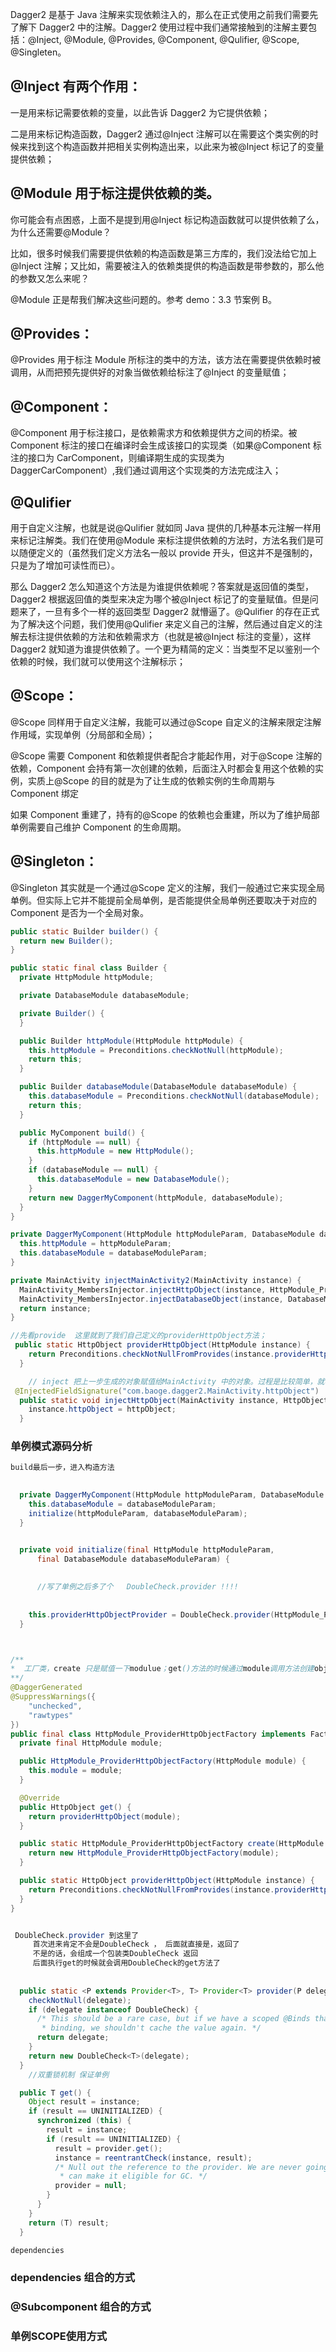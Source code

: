 Dagger2 是基于 Java 注解来实现依赖注入的，那么在正式使用之前我们需要先了解下 Dagger2 中的注解。Dagger2 使用过程中我们通常接触到的注解主要包括：@Inject, @Module, @Provides, @Component, @Qulifier, @Scope, @Singleten。



## @Inject 有两个作用：

一是用来标记需要依赖的变量，以此告诉 Dagger2 为它提供依赖；

二是用来标记构造函数，Dagger2 通过@Inject 注解可以在需要这个类实例的时候来找到这个构造函数并把相关实例构造出来，以此来为被@Inject 标记了的变量提供依赖；

 

## @Module 用于标注提供依赖的类。

你可能会有点困惑，上面不是提到用@Inject 标记构造函数就可以提供依赖了么，为什么还需要@Module？

比如，很多时候我们需要提供依赖的构造函数是第三方库的，我们没法给它加上@Inject 注解；又比如，需要被注入的依赖类提供的构造函数是带参数的，那么他的参数又怎么来呢？

@Module 正是帮我们解决这些问题的。参考 demo：3.3 节案例 B。

## @Provides：

@Provides 用于标注 Module 所标注的类中的方法，该方法在需要提供依赖时被调用，从而把预先提供好的对象当做依赖给标注了@Inject 的变量赋值；

 

##  @Component：

@Component 用于标注接口，是依赖需求方和依赖提供方之间的桥梁。被 Component 标注的接口在编译时会生成该接口的实现类（如果@Component 标注的接口为 CarComponent，则编译期生成的实现类为 DaggerCarComponent）,我们通过调用这个实现类的方法完成注入；

## @Qulifier 

用于自定义注解，也就是说@Qulifier 就如同 Java 提供的几种基本元注解一样用来标记注解类。我们在使用@Module 来标注提供依赖的方法时，方法名我们是可以随便定义的（虽然我们定义方法名一般以 provide 开头，但这并不是强制的，只是为了增加可读性而已）。

那么 Dagger2 怎么知道这个方法是为谁提供依赖呢？答案就是返回值的类型，Dagger2 根据返回值的类型来决定为哪个被@Inject 标记了的变量赋值。但是问题来了，一旦有多个一样的返回类型 Dagger2 就懵逼了。@Qulifier 的存在正式为了解决这个问题，我们使用@Qulifier 来定义自己的注解，然后通过自定义的注解去标注提供依赖的方法和依赖需求方（也就是被@Inject 标注的变量），这样 Dagger2 就知道为谁提供依赖了。一个更为精简的定义：当类型不足以鉴别一个依赖的时候，我们就可以使用这个注解标示；

 

## @Scope：

@Scope 同样用于自定义注解，我能可以通过@Scope 自定义的注解来限定注解作用域，实现单例（分局部和全局）；

@Scope 需要 Component 和依赖提供者配合才能起作用，对于@Scope 注解的依赖，Component 会持有第一次创建的依赖，后面注入时都会复用这个依赖的实例，实质上@Scope 的目的就是为了让生成的依赖实例的生命周期与 Component 绑定

如果 Component 重建了，持有的@Scope 的依赖也会重建，所以为了维护局部单例需要自己维护 Component 的生命周期。

## @Singleton：

@Singleton 其实就是一个通过@Scope 定义的注解，我们一般通过它来实现全局单例。但实际上它并不能提前全局单例，是否能提供全局单例还要取决于对应的 Component 是否为一个全局对象。 







```java
public static Builder builder() {
  return new Builder();
}
```

```java
public static final class Builder {
  private HttpModule httpModule;

  private DatabaseModule databaseModule;

  private Builder() {
  }

  public Builder httpModule(HttpModule httpModule) {
    this.httpModule = Preconditions.checkNotNull(httpModule);
    return this;
  }

  public Builder databaseModule(DatabaseModule databaseModule) {
    this.databaseModule = Preconditions.checkNotNull(databaseModule);
    return this;
  }

  public MyComponent build() {
    if (httpModule == null) {
      this.httpModule = new HttpModule();
    }
    if (databaseModule == null) {
      this.databaseModule = new DatabaseModule();
    }
    return new DaggerMyComponent(httpModule, databaseModule);
  }
}
```

```java
private DaggerMyComponent(HttpModule httpModuleParam, DatabaseModule databaseModuleParam) {
  this.httpModule = httpModuleParam;
  this.databaseModule = databaseModuleParam;
}
```

```java
private MainActivity injectMainActivity2(MainActivity instance) {
  MainActivity_MembersInjector.injectHttpObject(instance, HttpModule_ProviderHttpObjectFactory.providerHttpObject(httpModule));
  MainActivity_MembersInjector.injectDatabaseObject(instance, DatabaseModule_ProviderDatabaseObjectFactory.providerDatabaseObject(databaseModule));
  return instance;
}

//先看provide  这里就到了我们自己定义的providerHttpObject方法；
 public static HttpObject providerHttpObject(HttpModule instance) {
    return Preconditions.checkNotNullFromProvides(instance.providerHttpObject());
  }

	// inject 把上一步生成的对象赋值给MainActivity 中的对象。过程是比较简单，就看这些代码是怎么生成的
 @InjectedFieldSignature("com.baoge.dagger2.MainActivity.httpObject")
  public static void injectHttpObject(MainActivity instance, HttpObject httpObject) {
    instance.httpObject = httpObject;
  }
```





### 单例模式源码分析

```java
build最后一步，进入构造方法
    

  private DaggerMyComponent(HttpModule httpModuleParam, DatabaseModule databaseModuleParam) {
    this.databaseModule = databaseModuleParam;
    initialize(httpModuleParam, databaseModuleParam);
  }


  private void initialize(final HttpModule httpModuleParam,
      final DatabaseModule databaseModuleParam) {
      
      
      //写了单例之后多了个   DoubleCheck.provider !!!!
      
      
    this.providerHttpObjectProvider = DoubleCheck.provider(HttpModule_ProviderHttpObjectFactory.create(httpModuleParam));
  }



/**
*  工厂类，create 只是赋值一下modulue；get()方法的时候通过module调用方法创建object
**/
@DaggerGenerated
@SuppressWarnings({
    "unchecked",
    "rawtypes"
})
public final class HttpModule_ProviderHttpObjectFactory implements Factory<HttpObject> {
  private final HttpModule module;

  public HttpModule_ProviderHttpObjectFactory(HttpModule module) {
    this.module = module;
  }

  @Override
  public HttpObject get() {
    return providerHttpObject(module);
  }

  public static HttpModule_ProviderHttpObjectFactory create(HttpModule module) {
    return new HttpModule_ProviderHttpObjectFactory(module);
  }

  public static HttpObject providerHttpObject(HttpModule instance) {
    return Preconditions.checkNotNullFromProvides(instance.providerHttpObject());
  }
}


 DoubleCheck.provider 到这里了
     首次进来肯定不会是DoubleCheck ， 后面就直接是，返回了
     不是的话，会组成一个包装类DoubleCheck 返回
     后面执行get的时候就会调用DoubleCheck的get方法了
     
     
  public static <P extends Provider<T>, T> Provider<T> provider(P delegate) {
    checkNotNull(delegate);
    if (delegate instanceof DoubleCheck) {
      /* This should be a rare case, but if we have a scoped @Binds that delegates to a scoped
       * binding, we shouldn't cache the value again. */
      return delegate;
    }
    return new DoubleCheck<T>(delegate);
  }
	//双重锁机制 保证单例

  public T get() {
    Object result = instance;
    if (result == UNINITIALIZED) {
      synchronized (this) {
        result = instance;
        if (result == UNINITIALIZED) {
          result = provider.get();
          instance = reentrantCheck(instance, result);
          /* Null out the reference to the provider. We are never going to need it again, so we
           * can make it eligible for GC. */
          provider = null;
        }
      }
    }
    return (T) result;
  }

dependencies

```



### dependencies 组合的方式

### @Subcomponent   组合的方式

### 单例SCOPE使用方式





